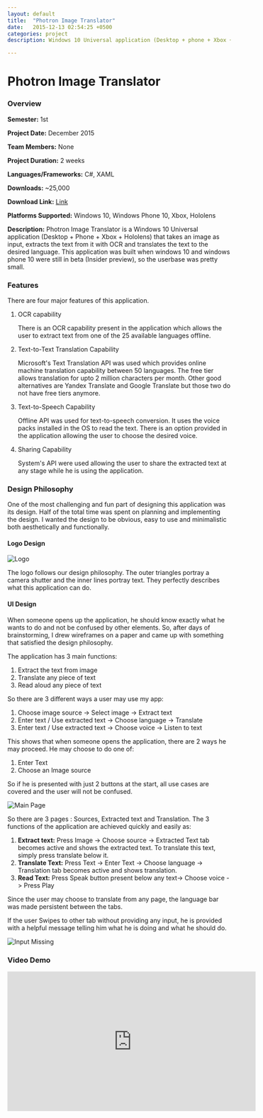 ```yaml
---
layout: default
title:  "Photron Image Translator"
date:   2015-12-13 02:54:25 +0500
categories: project
description: Windows 10 Universal application (Desktop + phone + Xbox + Hololens) that takes an image as input, extracts the text from it with OCR and translates the text to the desired language. It has more than 25,000 downloads to date.

---
```

# Photron Image Translator
### Overview
**Semester:** 1st

**Project Date:** December 2015

**Team Members:** None

**Project Duration:** 2 weeks

**Languages/Frameworks:** C#, XAML

**Downloads:** ~25,000

**Download Link:** [Link](https://www.microsoft.com/store/apps/9nblggh58rz3)

**Platforms Supported:** Windows 10, Windows Phone 10, Xbox, Hololens

**Description:** Photron Image Translator is a Windows 10 Universal application (Desktop + Phone + Xbox + Hololens) that takes an image as input, extracts the text from it with OCR and translates the text to the desired language. This application was built when windows 10 and windows phone 10 were still in beta (Insider preview), so the userbase was pretty small.

### Features
There are four major features of this application.
1. OCR capability

    There is an OCR capability present in the application which allows the user to extract text from one of the 25 available languages offline.

2. Text-to-Text Translation Capability

    Microsoft's Text Translation API was used which provides online machine translation capability between 50 languages. The free tier allows translation for upto 2 million characters per month. Other good alternatives are Yandex Translate and Google Translate but those two do not have free tiers anymore.

3. Text-to-Speech Capability

    Offline API was used for text-to-speech conversion. It uses the voice packs installed in the OS to read the text. There is an option provided in the application allowing the user to choose the desired voice.
    
4. Sharing Capability

    System's API were used allowing the user to share the extracted text at any stage while he is using the application.

### Design Philosophy
One of the most challenging and fun part of designing this application was its design. Half of the total time was spent on planning  and implementing the design. I wanted the design to be obvious, easy to use and minimalistic both aesthetically and functionally.

#### Logo Design
![Logo](/assets/media/photron/photron_logo.jpg)

The logo follows our design philosophy. The outer triangles portray a camera shutter and the inner lines portray text. They perfectly describes what this application can do.

#### UI Design
When someone opens up the application, he should know exactly what he wants to do and not be confused by other elements. So, after days of brainstorming, I drew wireframes on a paper and came up with something that satisfied the design philosophy.

The application has 3 main functions:
1. Extract the text from image
2. Translate any piece of text
3. Read aloud any piece of text

So there are 3 different ways a user may use my app:

1. Choose image source -> Select image -> Extract text
2. Enter text / Use extracted text -> Choose language -> Translate
3. Enter text / Use extracted text  -> Choose voice -> Listen to text

This shows that when someone opens the application, there are 2 ways he may proceed. He may choose to do one of:

1. Enter Text
2. Choose an Image source

So if he is presented with just 2 buttons at the start, all use cases are covered and the user will not be confused.

![Main Page](/assets/media/photron/main_screen.jpg)

So there are 3 pages : Sources, Extracted text and Translation. The 3 functions of the application are achieved quickly and easily as:

1. **Extract text:** Press Image -> Choose source -> Extracted Text tab becomes active and shows the extracted text. To translate this text, simply press translate below it.
2. **Translate Text:** Press Text -> Enter Text -> Choose language -> Translation tab becomes active and shows translation.
3. **Read Text:** Press Speak button present below any text-> Choose voice -> Press Play

Since the user may choose to translate from any page, the language bar was made persistent between the tabs.

If the user Swipes to other tab without providing any input, he is provided with a helpful message telling him what he is doing and what he should do.

![Input Missing](/assets/media/photron/input_missing.jpg)

### Video Demo
<iframe width="560" height="315" src="https://www.youtube.com/embed/_GtYWHLkSjw?rel=0&amp;controls=0&amp;showinfo=0" frameborder="0" gesture="media" allow="encrypted-media" allowfullscreen></iframe>
